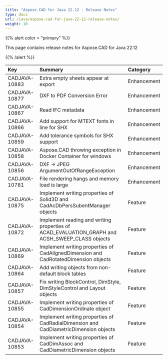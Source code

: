 ```yaml
---
title: "Aspose.CAD for Java 22.12 - Release Notes"
type: docs
url: /java/aspose-cad-for-java-22-12-release-notes/
weight: 10
---
```


{{% alert color = "primary" %}}

This page contains release notes for Aspose.CAD for Java 22.12

{{% /alert %}}


|**Key**|**Summary**|**Category**|
| :- | :- | :- |
| CADJAVA-10883 | Extra empty sheets appear at export | Enhancement |
| CADJAVA-10877 | DXF to PDF Conversion Error  | Enhancement |
| CADJAVA-10867 | Read IFC metadata | Enhancement |
| CADJAVA-10866 | Add support for MTEXT fonts in line for SHX | Enhancement |
| CADJAVA-10859 | Add tolerance symbols for SHX support | Enhancement |
| CADJAVA-10858 | Aspose.CAD throwing exception in Docker Container for windows | Enhancement |
| CADJAVA-10856 | DXF -> JPEG ArgumentOutOfRangeException | Enhancement |
| CADJAVA-10781 | File rendering hangs and memory load is large | Enhancement |
| CADJAVA-10875 | Implement writing properties of Solid3D and CadAcDbPersSubentManager objects | Feature |
| CADJAVA-10872 | Implement reading and writing properties of ACAD_EVALUATION_GRAPH and ACSH_SWEEP_CLASS objects | Feature |
| CADJAVA-10869 | Implement writing properties of CadAlignedDimension and CadRotatedDimension objects | Feature |
| CADJAVA-10864 | Add writing objects from non-default block tables | Feature |
| CADJAVA-10857 | Fix writing BlockControl, DimStyle, DimStyleControl and Layout objects | Feature |
| CADJAVA-10855 | Implement writing properties of CadDimensionOrdinate object | Feature |
| CADJAVA-10854 | Implement writing properties of CadRadialDimension and CadDiametricDimension objects | Feature |
| CADJAVA-10853 | Implement writing properties of CadDimAssoc and CadDiametricDimension objects | Feature |
